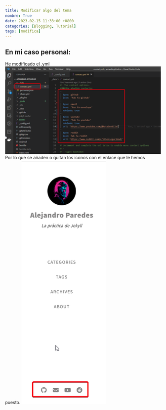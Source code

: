 ```yaml
---
title: Modificar algo del tema
nombre: True
date: 2023-02-15 11:33:00 +0800
categories: [Blogging, Tutorial]
tags: [modifica]
---
```



## En mi caso personal:
He modificado el .yml 
![Desktop View](/assets/img/modifica.png)
Por lo que se añaden o quitan los iconos con el enlace que le hemos puesto.
![Desktop View](/assets/img/modifica2.png)
